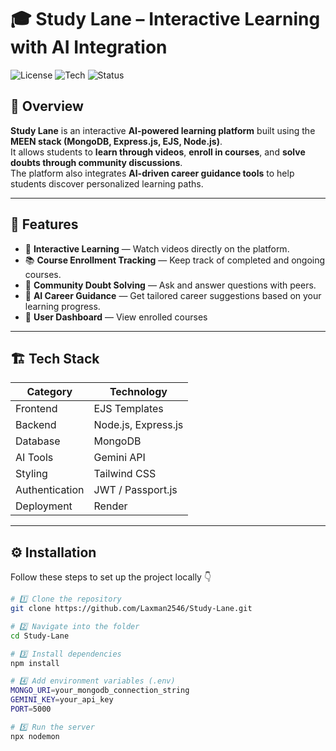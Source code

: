 # 🎓 Study Lane – Interactive Learning with AI Integration  

![License](https://img.shields.io/badge/license-MIT-blue.svg)
![Tech](https://img.shields.io/badge/Stack-MEEN-green.svg)
![Status](https://img.shields.io/badge/Status-In%20Progress-orange.svg)

## 🚀 Overview  
**Study Lane** is an interactive **AI-powered learning platform** built using the **MEEN stack (MongoDB, Express.js, EJS, Node.js)**.  
It allows students to **learn through videos**, **enroll in courses**, and **solve doubts through community discussions**.  
The platform also integrates **AI-driven career guidance tools** to help students discover personalized learning paths.  

---

## 🧠 Features  

- 🎥 **Interactive Learning** — Watch videos  directly on the platform.  
- 📚 **Course Enrollment Tracking** — Keep track of completed and ongoing courses.  
- 💬 **Community Doubt Solving** — Ask and answer questions with peers.  
- 🤖 **AI Career Guidance** — Get tailored career suggestions based on your learning progress.  
- 🧾 **User Dashboard** — View enrolled courses

---

## 🏗️ Tech Stack  

| Category | Technology |
|-----------|-------------|
| Frontend | EJS Templates  |
| Backend | Node.js, Express.js |
| Database | MongoDB |
| AI Tools | Gemini API  |
| Styling | Tailwind CSS  |
| Authentication | JWT / Passport.js |
| Deployment | Render  |

---

## ⚙️ Installation  

Follow these steps to set up the project locally 👇

```bash
# 1️⃣ Clone the repository
git clone https://github.com/Laxman2546/Study-Lane.git

# 2️⃣ Navigate into the folder
cd Study-Lane

# 3️⃣ Install dependencies
npm install

# 4️⃣ Add environment variables (.env)
MONGO_URI=your_mongodb_connection_string
GEMINI_KEY=your_api_key
PORT=5000

# 5️⃣ Run the server
npx nodemon
